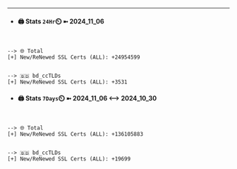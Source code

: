 

---
- #### 🖨️ **Stats** `24Hr`⏲️ ➼ 2024_11_06
```console


--> 🌐 Total
[+] New/ReNewed SSL Certs (ALL): +24954599


--> 🇧🇩 bd_ccTLDs
[+] New/ReNewed SSL Certs (ALL): +3531

```

- #### 🖨️ **Stats** `7Days`⏲️ ➼ 2024_11_06 <--> 2024_10_30
```console


--> 🌐 Total
[+] New/ReNewed SSL Certs (ALL): +136105883


--> 🇧🇩 bd_ccTLDs
[+] New/ReNewed SSL Certs (ALL): +19699

```

